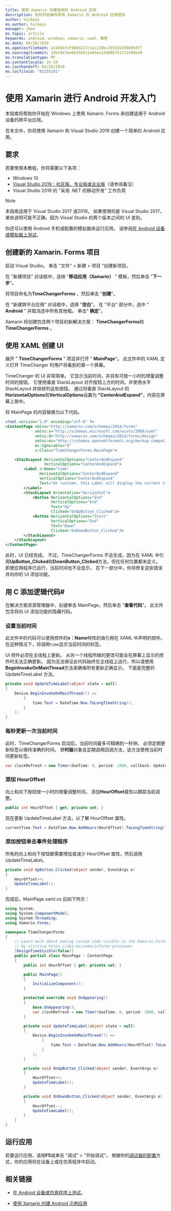 ```yaml
---
title: 使用 Xamarin 创建简单的 Android 应用
description: 如何开始编写带有 Xamarin 的 Android 应用程序
author: hickeys
ms.author: hickeys
manager: jken
ms.topic: article
keywords: android、windows、xamarin、xaml、教程
ms.date: 04/28/2020
ms.openlocfilehash: a1426bfef9863227c1ac110bc295536786695df7
ms.sourcegitcommit: 24b19e7ee06e5bb11a0dae334806741212490ee9
ms.translationtype: MT
ms.contentlocale: zh-CN
ms.lasthandoff: 04/29/2020
ms.locfileid: "82255191"
---
```

# <a name="get-started-developing-for-android-using-xamarinforms"></a>使用 Xamarin 进行 Android 开发入门

本指南将帮助你开始在 Windows 上使用 Xamarin. Forms 来创建适用于 Android 设备的跨平台应用。

在本文中，你将使用 Xamarin 和 Visual Studio 2019 创建一个简单的 Android 应用。

## <a name="requirements"></a>要求

若要使用本教程，你将需要以下各项：

- Windows 10
- [Visual Studio 2019：社区版、专业版或企业版](https://visualstudio.microsoft.com/downloads/)（请参阅备注）
- Visual Studio 2019 的 "采用 .NET 的移动开发" 工作负荷

> [!NOTE]
> 本指南适用于 Visual Studio 2017 或2019。 如果使用的是 Visual Studio 2017，某些说明可能不正确，因为 Visual Studio 的两个版本之间的 UI 差别。

你还可以使用 Android 手机或配置的模拟器来运行应用。 请参阅[在 Android 设备或模拟器上测试](emulator.md)。

## <a name="create-a-new-xamarinforms-project"></a>创建新的 Xamarin. Forms 项目

启动 Visual Studio。 单击 "文件" > 新建 > 项目 "创建新项目。

在 "新建项目" 对话框中，选择 "**移动应用（Xamarin）** " 模板，然后单击 "**下一步**"。

将项目命名为**TimeChangerForms** ，然后单击 "**创建**"。

在 "新建跨平台应用" 对话框中，选择 "**空白**"。 在 "平台" 部分中，选中 " **Android** " 并取消选中所有其他框。 单击" **确定**"。

Xamarin 将创建包含两个项目的新解决方案： **TimeChangerForms**和**TimeChangerForms** 。

## <a name="create-a-ui-with-xaml"></a>使用 XAML 创建 UI

展开 " **TimeChangerForms** " 项目并打开 " **MainPage**"。 此文件中的 XAML 定义打开 TimeChanger 时用户将看到的第一个屏幕。

TimeChanger 的 UI 非常简单。 它显示当前时间，并具有可按一小时的增量调整时间的按钮。 它使用垂直 StackLayout 对齐按钮上方的时间，并使用水平 StackLayout 并排排列这些按钮。 通过将垂直 StackLayout 的**HorizontalOptions**和**VerticalOptions**设置为 **"CenterAndExpand"**，内容在屏幕上居中。

将 MainPage 的内容替换为以下代码。

```xml
<?xml version="1.0" encoding="utf-8" ?>
<ContentPage xmlns="http://xamarin.com/schemas/2014/forms"
             xmlns:x="http://schemas.microsoft.com/winfx/2009/xaml"
             xmlns:d="http://xamarin.com/schemas/2014/forms/design"
             xmlns:mc="http://schemas.openxmlformats.org/markup-compatibility/2006"
             mc:Ignorable="d"
             x:Class="TimeChangerForms.MainPage">

    <StackLayout HorizontalOptions="CenterAndExpand"
                 VerticalOptions="CenterAndExpand">
        <Label x:Name="time"
               HorizontalOptions="CenterAndExpand"
               VerticalOptions="CenterAndExpand"
               Text="At runtime, this Label will display the current time.">
        </Label>
        <StackLayout Orientation="Horizontal">
            <Button HorizontalOptions="End"
                    VerticalOptions="End"
                    Text="Up"
                    Clicked="OnUpButton_Clicked"/>
            <Button HorizontalOptions="Start"
                    VerticalOptions="End"
                    Text="Down"
                    Clicked="OnDownButton_Clicked"/>
        </StackLayout>
    </StackLayout>
</ContentPage>
```

此时，UI 已经完成。 不过，TimeChangerForms 不会生成，因为在 XAML 中引用**UpButton_Clicked**和**DownButton_Clicked**方法，但在任何位置都未定义。 即使应用程序已运行，当前时间也不会显示。 在下一部分中，你将修复这些错误并向你的 UI 添加功能。

## <a name="add-logic-code-with-c"></a>用 C 添加逻辑代码#

在解决方案资源管理器中，右键单击 MainPage，然后单击 "**查看代码**"。 此文件包含将向 UI 添加功能的隐藏代码。

### <a name="set-the-current-time"></a>设置当前时间

此文件中的代码可以使用控件的**x：Name**特性的值引用在 XAML 中声明的控件。 在这种情况下，将调用`time`显示当前时间的标签。

UI 控件必须在主线程上更新。 从另一个线程所做的更改可能会在屏幕上显示的控件时无法正确更新。 因为无法保证此代码始终在主线程上运行，所以请使用**BeginInvokeOnMainThread**方法来确保所有更新正确显示。 下面是完整的 UpdateTimeLabel 方法。

```csharp
private void UpdateTimeLabel(object state = null)
{
    Device.BeginInvokeOnMainThread(() =>
        {
            time.Text = DateTime.Now.ToLongTimeString();
        }
    );
}
```

### <a name="update-the-current-time-once-every-second"></a>每秒更新一次当前时间

此时，TimeChangerForms 启动后，当前时间最多可精确到一秒钟。 必须定期更新标签以保持准确的时间。 **计时器**对象会定期调用回调方法，该方法使用当前时间更新标签。

```csharp
var clockRefresh = new Timer(dueTime: 0, period: 1000, callback: UpdateTimeLabel, state: null);
```

### <a name="add-houroffset"></a>添加 HourOffset

向上和向下按钮按一小时的增量调整时间。 添加**HourOffset**属性以跟踪当前调整。

```csharp
public int HourOffset { get; private set; }
```

现在更新 UpdateTimeLabel 方法，以了解 HourOffset 属性。

```csharp
currentTime.Text = DateTime.Now.AddHours(HourOffset).ToLongTimeString();
```

### <a name="add-button-click-event-handlers"></a>添加按钮单击事件处理程序

所有的向上和向下按钮都需要增加或减少 HourOffset 属性，然后调用 UpdateTimeLabel。

```csharp
private void UpButton_Clicked(object sender, EventArgs e)
{
    HourOffset++;
    UpdateTimeLabel();
}
```

完成后，MainPage.xaml.cs 应如下所示：

```csharp
using System;
using System.ComponentModel;
using System.Threading;
using Xamarin.Forms;

namespace TimeChangerForms
{
    // Learn more about making custom code visible in the Xamarin.Forms previewer
    // by visiting https://aka.ms/xamarinforms-previewer
    [DesignTimeVisible(false)]
    public partial class MainPage : ContentPage
    {
        public int HourOffset { get; private set; }

        public MainPage()
        {
            InitializeComponent();
        }

        protected override void OnAppearing()
        {
            base.OnAppearing();
            var clockRefresh = new Timer(dueTime: 0, period: 1000, callback: UpdateTimeLabel, state: null);
        }

        private void UpdateTimeLabel(object state = null)
        {
            Device.BeginInvokeOnMainThread(() =>
                {
                    time.Text = DateTime.Now.AddHours(HourOffset).ToLongTimeString();
                }
            );
        }

        private void OnUpButton_Clicked(object sender, EventArgs e)
        {
            HourOffset++;
            UpdateTimeLabel();
        }

        private void OnDownButton_Clicked(object sender, EventArgs e)
        {
            HourOffset--;
            UpdateTimeLabel();
        }
    }
}
```

## <a name="run-the-app"></a>运行应用

若要运行应用，请按**F5**或单击 "调试" > "开始调试"。 根据你的[调试器的配置](emulator.md)方式，你的应用将在设备上或在仿真程序中启动。

## <a name="related-links"></a>相关链接

- [在 Android 设备或仿真程序上测试](emulator.md)。

- [使用 Xamarin 创建 Android 示例应用](xamarin-android.md)
